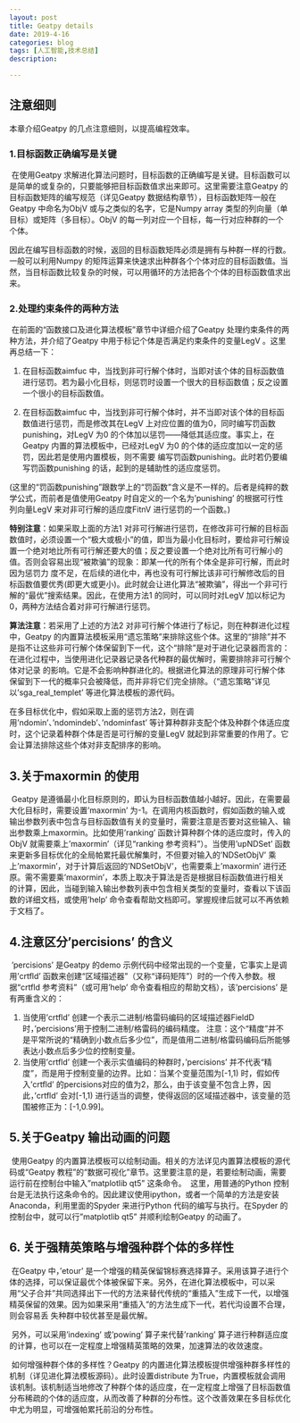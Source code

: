 ```yaml
---
layout: post
title: Geatpy details
date: 2019-4-16
categories: blog
tags: [人工智能,技术总结]
description: 

---
```




## 注意细则

本章介绍Geatpy 的几点注意细则，以提高编程效率。

### 1.目标函数正确编写是关键

​	在使用Geatpy 求解进化算法问题时，目标函数的正确编写是关键。目标函数可以是简单的或复杂的，只要能够把目标函数值求出来即可。这里需要注意Geatpy 的目标函数矩阵的编写规范（详见Geatpy 数据结构章节），目标函数矩阵一般在Geatpy 中命名为ObjV 或与之类似的名字，它是Numpy array 类型的列向量（单目标）或矩阵（多目标）。ObjV 的每一列对应一个目标，每一行对应种群的一个个体。

​	因此在编写目标函数的时候，返回的目标函数矩阵必须是拥有与种群一样的行数。一般可以利用Numpy 的矩阵运算来快速求出种群各个个体对应的目标函数值。当然，当目标函数比较复杂的时候，可以用循环的方法把各个个体的目标函数值求出来。



### 2.处理约束条件的两种方法

​	在前面的“函数接口及进化算法模板”章节中详细介绍了Geatpy 处理约束条件的两种方法，并介绍了Geatpy 中用于标记个体是否满足约束条件的变量LegV 。这里再总结一下：

1) 在目标函数aimfuc 中，当找到非可行解个体时，当即对该个体的目标函数值进行惩罚。若为最小化目标，则惩罚时设置一个很大的目标函数值；反之设置一个很小的目标函数值。

2) 在目标函数aimfuc 中，当找到非可行解个体时，并不当即对该个体的目标函数值进行惩罚，而是修改其在LegV 上对应位置的值为0，同时编写罚函数punishing，对LegV 为0 的个体加以惩罚——降低其适应度。事实上，在Geatpy 内置的算法模板中，已经对LegV 为0 的个体的适应度加以一定的惩罚，因此若是使用内置模板，则不需要
编写罚函数punishing。此时若仍要编写罚函数punishing 的话，起到的是辅助性的适应度惩罚。

​	(这里的“罚函数punishing”跟数学上的“罚函数”含义是不一样的。后者是纯粹的数学公式，而前者是值使用Geatpy 时自定义的一个名为’punishing’ 的根据可行性列向量LegV 来对非可行解的适应度FitnV 进行惩罚的一个函数。)

**特别注意**：如果采取上面的方法1 对非可行解进行惩罚，在修改非可行解的目标函数值时，必须设置一个“极大或极小”的值，即当为最小化目标时，要给非可行解设置一个绝对地比所有可行解还要大的值；反之要设置一个绝对比所有可行解小的值。否则会容易出现“被欺骗”的现象：即某一代的所有个体全是非可行解，而此时因为惩罚力
度不足，在后续的进化中，再也没有可行解比该非可行解修改后的目标函数值要优秀(即更大或更小)。此时就会让进化算法“被欺骗”，得出一个非可行解的“最优”搜索结果。因此，在使用方法1 的同时，可以同时对LegV 加以标记为0，两种方法结合着对非可行解进行惩罚。

**算法注意**：若采用了上述的方法2 对非可行解个体进行了标记，则在种群进化过程中，Geatpy 的内置算法模板采用“遗忘策略”来排除这些个体。这里的“排除”并不是指不让这些非可行解个体保留到下一代，这个“排除”是对于进化记录器而言的：在进化过程中，当使用进化记录器记录各代种群的最优解时，需要排除非可行解个体对记录
的影响。它是不会影响种群进化的。根据进化算法的原理非可行解个体保留到下一代的概率只会被降低，而并非将它们完全排除。（“遗忘策略”详见以’sga_real_templet’ 等进化算法模板的源代码。

​	在多目标优化中，假如采取上面的惩罚方法2，则在调用’ndomin’、’ndomindeb’、’ndominfast’ 等计算种群非支配个体及种群个体适应度时，这个记录着种群个体是否是可行解的变量LegV 就起到非常重要的作用了。它会让算法排除这些个体对非支配排序的影响。

## 3.关于maxormin 的使用

​	Geatpy 是遵循最小化目标原则的，即认为目标函数值越小越好。因此，在需要最大化目标时，需要设置’maxormin’ 为-1。在调用内核函数时，假如函数的输入或输出参数列表中包含与目标函数值有关的变量时，需要注意是否要对这些输入、输出参数乘上maxormin。比如使用’ranking’ 函数计算种群个体的适应度时，传入的ObjV 就需要乘上’maxormin’（详见“ranking 参考资料”）。当使用’upNDSet’ 函数来更新多目标优化的全局帕累托最优解集时，不但要对输入的’NDSetObjV’ 乘上’maxormin’，对于计算后返回的’NDSetObjV’，也需要乘上’maxormin’ 进行还原。需不需要乘’maxormin’，本质上取决于算法是否是根据目标函数值进行相关的计算，因此，当碰到输入输出参数列表中包含相关类型的变量时，查看以下该函数的详细文档，或使用’help’ 命令查看帮助文档即可。掌握规律后就可以不再依赖于文档了。

## 4.注意区分’percisions’ 的含义
​	’percisions’ 是Geatpy 的demo 示例代码中经常出现的一个变量，它事实上是调用’crtfld’ 函数来创建“区域描述器”（又称“译码矩阵”）时的一个传入参数。根据“crtfld 参考资料”（或可用’help’ 命令查看相应的帮助文档），该’percisions’ 是有两重含义的：

1) 当使用’crtfld’ 创建一个表示二进制/格雷码编码的区域描述器FieldD 时，’percisions’用于控制二进制/格雷码的编码精度。
注意：这个“精度”并不是平常所说的“精确到小数点后多少位”，而是值用二进制/格雷码编码后所能够表达小数点后多少位的控制变量。
2) 当使用’crtfld’ 创建一个表示实值编码的种群时，’percisions’ 并不代表“精度”，而是用于控制变量的边界。比如：当某个变量范围为[-1,1) 时，假如传入’crtfld’ 的percisions对应的值为2，那么，由于该变量不包含上界，因此，’crtfld’ 会对[-1,1) 进行适当的调整，使得返回的区域描述器中，该变量的范围被修正为：[-1,0.99]。

## 5.关于Geatpy 输出动画的问题
​	使用Geatpy 的内置算法模板可以绘制动画。相关的方法详见内置算法模板的源代码或“Geatpy 教程”的“数据可视化”章节。这里要注意的是，若要绘制动画，需要运行前在控制台中输入”matplotlib qt5” 这条命令。
​	这里，用普通的Python 控制台是无法执行这条命令的。因此建议使用ipython，或者一个简单的方法是安装Anaconda，利用里面的Spyder 来进行Python 代码的编写与执行。在Spyder 的控制台中，就可以行”matplotlib qt5” 并顺利绘制Geatpy 的动画了。

## 6. 关于强精英策略与增强种群个体的多样性

​	在Geatpy 中，’etour’ 是一个增强的精英保留锦标赛选择算子。采用该算子进行个体的选择，可以保证最优个体被保留下来。另外，在进化算法模板中，可以采用“父子合并”共同选择出下一代的方法来替代传统的“重插入”生成下一代，以增强精英保留的效果。因为如果采用“重插入”的方法生成下一代，若代沟设置不合理，则会容易丢
失种群中较优甚至是最优解。

​	另外，可以采用’indexing’ 或’powing’ 算子来代替’ranking’ 算子进行种群适应度的计算，也可以在一定程度上增强精英策略的效果，加速算法的收敛速度。	

​	如何增强种群个体的多样性？Geatpy 的内置进化算法模板提供增强种群多样性的机制（详见进化算法模板源码）。此时设置distribute 为True，内置模板就会调用该机制。该机制适当地修改了种群个体的适应度，在一定程度上增强了目标函数值分布稀疏的个体的适应度，从而改善了种群的分布性。这个改善效果在多目标优化中尤为明显，可增强帕累托前沿的分布性。	
